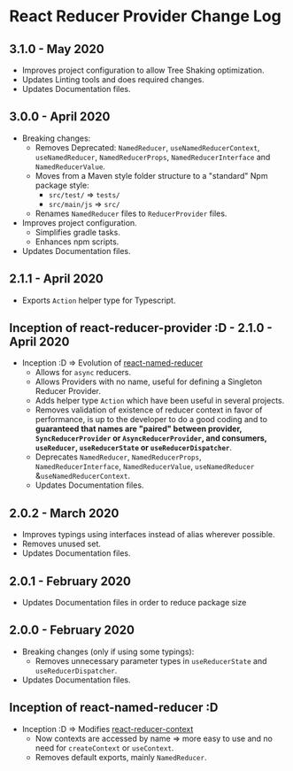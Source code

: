 # React Reducer Provider Change Log

## 3.1.0 - May 2020

* Improves project configuration to allow Tree Shaking optimization.
* Updates Linting tools and does required changes.
* Updates Documentation files.

## 3.0.0 - April 2020

* Breaking changes:
  * Removes Deprecated: `NamedReducer`, `useNamedReducerContext`, `useNamedReducer`, `NamedReducerProps`, `NamedReducerInterface` and `NamedReducerValue`.
  * Moves from a Maven style folder structure to a "standard" Npm package style:
    * `src/test/` => `tests/`
    * `src/main/js` => `src/`
  * Renames `NamedReducer` files to `ReducerProvider` files.
* Improves project configuration.
  * Simplifies gradle tasks.
  * Enhances npm scripts.
* Updates Documentation files.

## 2.1.1 - April 2020

* Exports `Action` helper type for Typescript.

## Inception of react-reducer-provider :D - 2.1.0 - April 2020

* Inception :D => Evolution of [react-named-reducer](https://www.npmjs.com/package/react-named-reducer)
  * Allows for `async` reducers.
  * Allows Providers with no name, useful for defining a Singleton Reducer Provider.
  * Adds helper type `Action` which have been useful in several projects.
  * Removes validation of existence of reducer context in favor of performance, is up to the developer to do a good coding and to **guaranteed that names are "paired" between provider, `SyncReducerProvider` or `AsyncReducerProvider`, and consumers, `useReducer`, `useReducerState` or `useReducerDispatcher`**.
  * Deprecates `NamedReducer`, `NamedReducerProps`, `NamedReducerInterface`, `NamedReducerValue`, `useNamedReducer` &`useNamedReducerContext`.
  * Updates Documentation files.

## 2.0.2 - March 2020

* Improves typings using interfaces instead of alias wherever possible.
* Removes unused set.
* Updates Documentation files.

## 2.0.1 - February 2020

* Updates Documentation files in order to reduce package size

## 2.0.0 - February 2020

* Breaking changes (only if using some typings):
  * Removes unnecessary parameter types in `useReducerState` and `useReducerDispatcher`.
* Updates Documentation files.

## Inception of react-named-reducer :D

* Inception :D => Modifies [react-reducer-context](https://www.npmjs.com/package/react-reducer-context)
  * Now contexts are accessed by name => more easy to use and no need for `createContext` or `useContext`.
  * Removes default exports, mainly `NamedReducer`.

